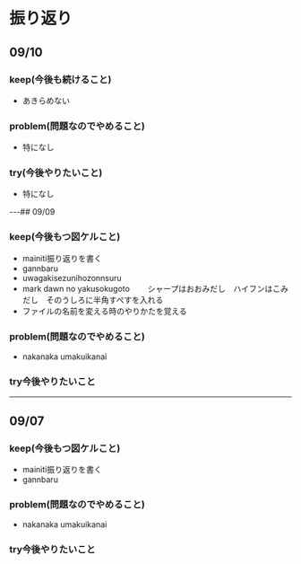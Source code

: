 # 振り返り

## 09/10

### keep(今後も続けること)

- あきらめない

 ### problem(問題なのでやめること)

- 特になし

 ### try(今後やりたいこと)

 - 特になし

---## 09/09

### keep(今後もつ図ケルこと)

 - mainiti振り返りを書く
 - gannbaru
 - uwagakisezunihozonnsuru
 - mark dawn no yakusokugoto
 　　シャープはおおみだし　ハイフンはこみだし　そのうしろに半角すぺすを入れる
 - ファイルの名前を変える時のやりかたを覚える
 ### problem(問題なのでやめること)

 - nakanaka umakuikanai

 ### try今後やりたいこと

---

## 09/07

### keep(今後もつ図ケルこと)

 - mainiti振り返りを書く
 - gannbaru


 ### problem(問題なのでやめること)

 - nakanaka umakuikanai

 ### try今後やりたいこと
